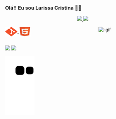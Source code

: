 ### Olá!! Eu sou Larissa Cristina 👋😊
<div align="center">
  <a href="https://github.com/LarissaCns">
  <img height="180em" src="https://github-readme-stats.vercel.app/api?username=LarissaCns&show_icons=true&theme=dracula&include_all_commits=true&count_private=true"/>
  <img height="180em" src="https://github-readme-stats.vercel.app/api/top-langs/?username=LarissaCns&layout=compact&langs_count=7&theme=dracula"/>
</div>
<div style="display: inline_block"><br>
  <img align="center" alt="Lari-Git" height="30" width="40" src="https://raw.githubusercontent.com/devicons/devicon/master/icons/git/git-original.svg">
  <img align="center" alt="Lari-HTML" height="30" width="40" src="https://raw.githubusercontent.com/devicons/devicon/master/icons/html5/html5-original.svg">
  <img align="right" height="200" width ="200" alt="-gif" src="https://gifer.com/embed/YzJM.gif">
</div>

##
<div> 
  <a href="https://www.instagram.com/_laregou/" target="_blank"><img src="https://img.shields.io/badge/-Instagram-%23E4405F?style=for-the-badge&logo=instagram&logoColor=white" target="_blank"></a>
  <a href="https://www.linkedin.com/in/larissacn-silva/" target="_blank"><img src="https://img.shields.io/badge/-LinkedIn-%230077B5?style=for-the-badge&logo=linkedin&logoColor=white" target="_blank"></a> 
 
  ![Snake animation](https://github.com/LarissaCns/LarissaCns/blob/output/github-contribution-grid-snake.svg)
 
</div>

